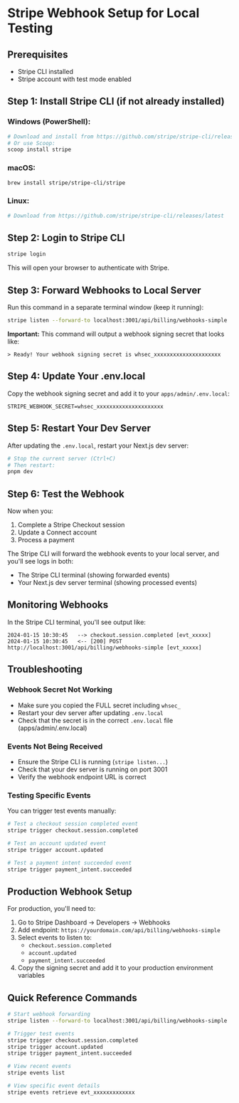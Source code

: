 # Stripe Webhook Setup for Local Testing

## Prerequisites
- Stripe CLI installed
- Stripe account with test mode enabled

## Step 1: Install Stripe CLI (if not already installed)

### Windows (PowerShell):
```powershell
# Download and install from https://github.com/stripe/stripe-cli/releases/latest
# Or use Scoop:
scoop install stripe
```

### macOS:
```bash
brew install stripe/stripe-cli/stripe
```

### Linux:
```bash
# Download from https://github.com/stripe/stripe-cli/releases/latest
```

## Step 2: Login to Stripe CLI
```bash
stripe login
```
This will open your browser to authenticate with Stripe.

## Step 3: Forward Webhooks to Local Server

Run this command in a separate terminal window (keep it running):

```bash
stripe listen --forward-to localhost:3001/api/billing/webhooks-simple
```

**Important:** This command will output a webhook signing secret that looks like:
```
> Ready! Your webhook signing secret is whsec_xxxxxxxxxxxxxxxxxxxxx
```

## Step 4: Update Your .env.local

Copy the webhook signing secret and add it to your `apps/admin/.env.local`:

```env
STRIPE_WEBHOOK_SECRET=whsec_xxxxxxxxxxxxxxxxxxxxx
```

## Step 5: Restart Your Dev Server

After updating the `.env.local`, restart your Next.js dev server:

```bash
# Stop the current server (Ctrl+C)
# Then restart:
pnpm dev
```

## Step 6: Test the Webhook

Now when you:
1. Complete a Stripe Checkout session
2. Update a Connect account
3. Process a payment

The Stripe CLI will forward the webhook events to your local server, and you'll see logs in both:
- The Stripe CLI terminal (showing forwarded events)
- Your Next.js dev server terminal (showing processed events)

## Monitoring Webhooks

In the Stripe CLI terminal, you'll see output like:
```
2024-01-15 10:30:45   --> checkout.session.completed [evt_xxxxx]
2024-01-15 10:30:45   <-- [200] POST http://localhost:3001/api/billing/webhooks-simple [evt_xxxxx]
```

## Troubleshooting

### Webhook Secret Not Working
- Make sure you copied the FULL secret including `whsec_`
- Restart your dev server after updating `.env.local`
- Check that the secret is in the correct `.env.local` file (apps/admin/.env.local)

### Events Not Being Received
- Ensure the Stripe CLI is running (`stripe listen...`)
- Check that your dev server is running on port 3001
- Verify the webhook endpoint URL is correct

### Testing Specific Events

You can trigger test events manually:
```bash
# Test a checkout session completed event
stripe trigger checkout.session.completed

# Test an account updated event
stripe trigger account.updated

# Test a payment intent succeeded event
stripe trigger payment_intent.succeeded
```

## Production Webhook Setup

For production, you'll need to:
1. Go to Stripe Dashboard → Developers → Webhooks
2. Add endpoint: `https://yourdomain.com/api/billing/webhooks-simple`
3. Select events to listen to:
   - `checkout.session.completed`
   - `account.updated`
   - `payment_intent.succeeded`
4. Copy the signing secret and add it to your production environment variables

## Quick Reference Commands

```bash
# Start webhook forwarding
stripe listen --forward-to localhost:3001/api/billing/webhooks-simple

# Trigger test events
stripe trigger checkout.session.completed
stripe trigger account.updated
stripe trigger payment_intent.succeeded

# View recent events
stripe events list

# View specific event details
stripe events retrieve evt_xxxxxxxxxxxxx
```

